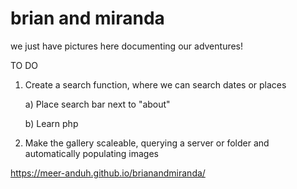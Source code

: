 # brian and miranda
we just have pictures here documenting our adventures!

TO DO
  1. Create a search function, where we can search dates or places
      
      a) Place search bar next to "about"
      
      b) Learn php
  2. Make the gallery scaleable, querying a server or folder and automatically populating images
  

https://meer-anduh.github.io/brianandmiranda/
